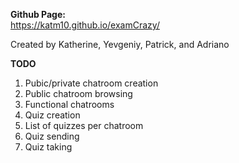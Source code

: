 **Github Page:**<br/>
<https://katm10.github.io/examCrazy/>

Created by Katherine, Yevgeniy, Patrick, and Adriano

**TODO**<br/>
1. Pubic/private chatroom creation<br/>
2. Public chatroom browsing<br/>
3. Functional chatrooms<br/>
4. Quiz creation<br/>
5. List of quizzes per chatroom<br/>
6. Quiz sending<br/>
7. Quiz taking<br/>
